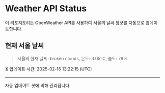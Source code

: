 
# Weather API Status

이 리포지토리는 OpenWeather API를 사용하여 서울의 날씨 정보를 자동으로 업데이트합니다.

## 현재 서울 날씨
> 서울의 현재 날씨: broken clouds, 온도: 3.05°C, 습도: 79%

⏳ 업데이트 시간: 2025-02-15 13:22:15 (UTC)

---
자동 업데이트 봇에 의해 관리됩니다.
